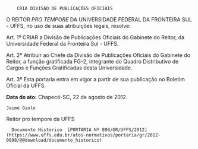         CRIA DIVISÃO DE PUBLICAÇÕES OFICIAIS  

O REITOR *PRO TEMPORE* DA UNIVERSIDADE FEDERAL DA FRONTEIRA SUL - UFFS, no uso de suas atribuições legais, resolve:

 Art. 1º CRIAR a Divisão de Publicações Oficiais do Gabinete do Reitor, da Universidade Federal da Fronteira Sul - UFFS.

 Art. 2º Atribuir ao Chefe da Divisão de Publicações Oficiais do Gabinete do Reitor, a função gratificada FG-2, integrante do Quadro Distributivo de Cargos e Funções Gratificadas desta Universidade.

 Art. 3º Esta portaria entra em vigor a partir de sua publicação no Boletim Oficial da UFFS.

  

   **Data do ato:** Chapecó-SC, 22 de agosto de 2012.   
 

    Jaime Giolo   
 Reitor pro tempore da UFFS 

      Documento Histórico  [PORTARIA Nº 898/GR/UFFS/2012](https://www.uffs.edu.br/atos-normativos/portaria/gr/2012-0898/@@download/documento_historico)     
      